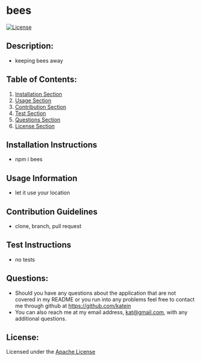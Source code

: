 # bees
[![License](https://img.shields.io/badge/License-Apache%202.0-blue.svg)](https://opensource.org/licenses/Apache-2.0)

## Description:
- keeping bees away

## Table of Contents:
1. [Installation Section](#installation-instructions)
2. [Usage Section](#usage-information)
3. [Contribution Section](#contribution-guidelines)
4. [Test Section](#test-instructions)
5. [Questions Section](#questions)
6. [License Section](#license)

## Installation Instructions
- npm i bees
## Usage Information
- let it use your location
## Contribution Guidelines
- clone, branch, pull request
## Test Instructions
- no tests

## Questions:
- Should you have any questions about the application that are not covered in my README or you run into any problems feel free to contact me through github at https://github.com/katein 
- You can also reach me at my email address, kat@gmail.com, with any additional questions.

## License:
Licensed under the [Apache License](https://choosealicense.com/licenses/apache-2.0/)



